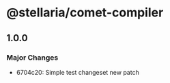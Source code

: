 # @stellaria/comet-compiler

## 1.0.0

### Major Changes

- 6704c20: Simple test changeset new patch
